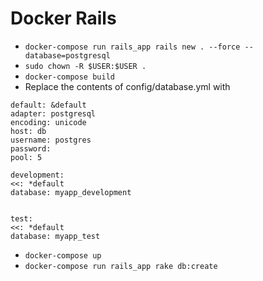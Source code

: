 # Docker Rails

- `docker-compose run rails_app rails new . --force --database=postgresql`
- `sudo chown -R $USER:$USER .`
- `docker-compose build`
- Replace the contents of config/database.yml with
```
default: &default
adapter: postgresql
encoding: unicode
host: db
username: postgres
password:
pool: 5

development:
<<: *default
database: myapp_development


test:
<<: *default
database: myapp_test
```
- `docker-compose up`
- `docker-compose run rails_app rake db:create`

